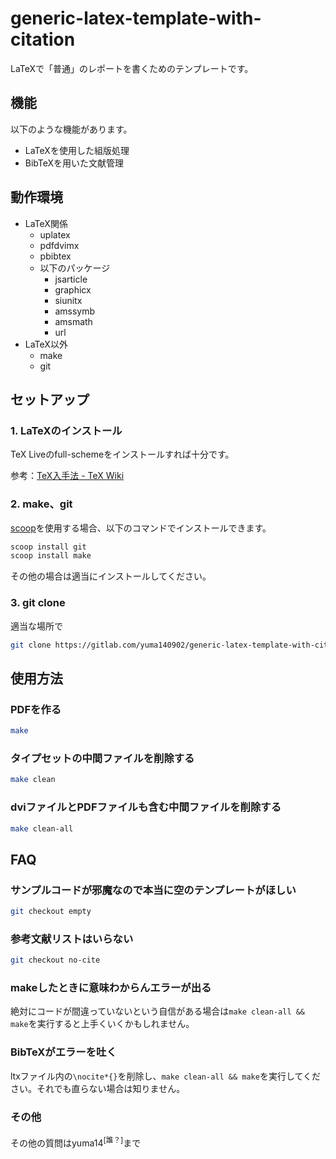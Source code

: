 # generic-latex-template-with-citation

LaTeXで「普通」のレポートを書くためのテンプレートです。

## 機能

以下のような機能があります。

- LaTeXを使用した組版処理
- BibTeXを用いた文献管理

## 動作環境

- LaTeX関係
  - uplatex
  - pdfdvimx
  - pbibtex
  - 以下のパッケージ
    - jsarticle
    - graphicx
    - siunitx
    - amssymb
    - amsmath
    - url
- LaTeX以外
  - make
  - git

## セットアップ

### 1. LaTeXのインストール

TeX Liveのfull-schemeをインストールすれば十分です。

参考：[TeX入手法 - TeX Wiki](https://texwiki.texjp.org/?TeX入手法)

### 2. make、git

[scoop](https://scoop.sh/)を使用する場合、以下のコマンドでインストールできます。

```sh
scoop install git
scoop install make
```

その他の場合は適当にインストールしてください。

### 3. git clone

適当な場所で

```sh
git clone https://gitlab.com/yuma140902/generic-latex-template-with-citation.git
```

## 使用方法

### PDFを作る

```sh
make
```

### タイプセットの中間ファイルを削除する

```sh
make clean
```

### dviファイルとPDFファイルも含む中間ファイルを削除する

```sh
make clean-all
```

## FAQ

### サンプルコードが邪魔なので本当に空のテンプレートがほしい

```sh
git checkout empty
```

### 参考文献リストはいらない

```sh
git checkout no-cite
```

### makeしたときに意味わからんエラーが出る

絶対にコードが間違っていないという自信がある場合は`make clean-all && make`を実行すると上手くいくかもしれません。

### BibTeXがエラーを吐く

ltxファイル内の`\nocite*{}`を削除し、`make clean-all && make`を実行してください。それでも直らない場合は知りません。

### その他

その他の質問はyuma14<sup>[誰？]</sup>まで
